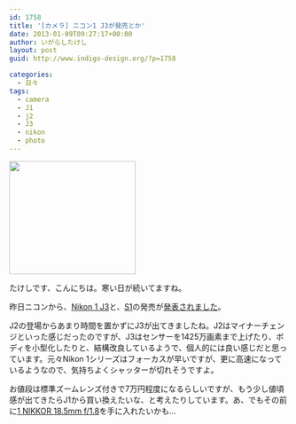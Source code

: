 ```yaml
---
id: 1758
title: '[カメラ] ニコン1 J3が発売とか'
date: 2013-01-09T09:27:17+00:00
author: いがらしたけし
layout: post
guid: http://www.indigo-design.org/?p=1758

categories:
  - 日々
tags:
  - camera
  - J1
  - j2
  - J3
  - nikon
  - photo
---
```

[<img src="https://lh6.googleusercontent.com/-YlrEZPRqbY8/UOyl0iiTPbI/AAAAAAAAAlQ/wX1G8LaCfYM/s800/nikon1_06.jpg" height="204" width="228" />](http://www.nikon-image.com/products/camera/acil/body/nikon1_j3/)

たけしです、こんにちは。寒い日が続いてますね。

昨日ニコンから、[Nikon 1 J3](http://www.nikon-image.com/products/camera/acil/body/nikon1_j3/)と、[S1](http://www.nikon-image.com/products/camera/acil/body/nikon1_s1/)の発売が[発表されました](http://www.nikon.co.jp/news/2013/0108_nikon1_01.htm)。

J2の登場からあまり時間を置かずにJ3が出てきましたね。J2はマイナーチェンジといった感じだったのですが、J3はセンサーを1425万画素まで上げたり、ボディを小型化したりと、結構改良しているようで、個人的には良い感じだと思っています。元々Nikon 1シリーズはフォーカスが早いですが、更に高速になっているようなので、気持ちよくシャッターが切れそうですよ。

お値段は標準ズームレンズ付きで7万円程度になるらしいですが、もう少し値頃感が出てきたらJ1から買い換えたいな、と考えたりしています。あ、でもその前に[1 NIKKOR 18.5mm f/1.8](http://www.nikon-image.com/products/camera/acil/lens/1_nikkor_18.5mmf18.htm)を手に入れたいかも…
